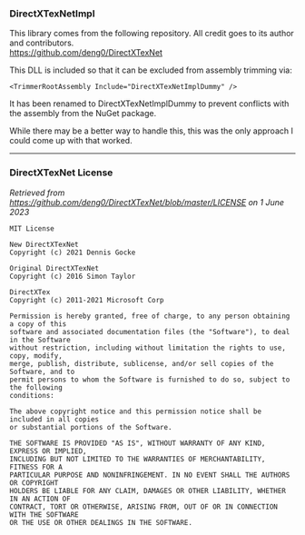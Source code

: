 ### DirectXTexNetImpl

This library comes from the following repository. All credit goes to its author and contributors.  
https://github.com/deng0/DirectXTexNet

This DLL is included so that it can be excluded from assembly trimming via:
```msbuild
<TrimmerRootAssembly Include="DirectXTexNetImplDummy" />
```

It has been renamed to DirectXTexNetImplDummy to prevent conflicts with the assembly from the NuGet package.

While there may be a better way to handle this, this was the only approach I could come up with that worked.

---

### DirectXTexNet License

*Retrieved from https://github.com/deng0/DirectXTexNet/blob/master/LICENSE on 1 June 2023*

```
MIT License

New DirectXTexNet
Copyright (c) 2021 Dennis Gocke

Original DirectXTexNet
Copyright (c) 2016 Simon Taylor

DirectXTex
Copyright (c) 2011-2021 Microsoft Corp

Permission is hereby granted, free of charge, to any person obtaining a copy of this
software and associated documentation files (the "Software"), to deal in the Software
without restriction, including without limitation the rights to use, copy, modify,
merge, publish, distribute, sublicense, and/or sell copies of the Software, and to
permit persons to whom the Software is furnished to do so, subject to the following
conditions:

The above copyright notice and this permission notice shall be included in all copies
or substantial portions of the Software.

THE SOFTWARE IS PROVIDED "AS IS", WITHOUT WARRANTY OF ANY KIND, EXPRESS OR IMPLIED,
INCLUDING BUT NOT LIMITED TO THE WARRANTIES OF MERCHANTABILITY, FITNESS FOR A
PARTICULAR PURPOSE AND NONINFRINGEMENT. IN NO EVENT SHALL THE AUTHORS OR COPYRIGHT
HOLDERS BE LIABLE FOR ANY CLAIM, DAMAGES OR OTHER LIABILITY, WHETHER IN AN ACTION OF
CONTRACT, TORT OR OTHERWISE, ARISING FROM, OUT OF OR IN CONNECTION WITH THE SOFTWARE
OR THE USE OR OTHER DEALINGS IN THE SOFTWARE.
```